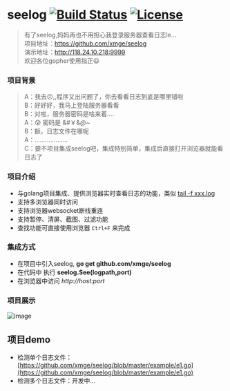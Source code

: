# seelog [![Build Status](https://travis-ci.org/xmge/seelog.svg?branch=master)](https://travis-ci.org/xmge/seelog) [![License](https://img.shields.io/badge/license-MIT-brightgreen.svg)](https://github.com/xmge/seelog/blob/master/LICENSE)


> 有了seelog,妈妈再也不用担心我登录服务器查看日志le...   
项目地址：https://github.com/xmge/seelog    
演示地址：http://118.24.10.218:9999   
欢迎各位gopher使用指正:smiley: 

### 项目背景
> A：我去:confused:,,程序又出问题了，你去看看日志到底是哪里错啦  
  B：好好好，我马上登陆服务器看看    
  B：对啦，服务器密码是啥来着....    
  A：:cold_sweat: 密码是 &#￥&*@*~    
  B：额，日志文件在哪呢    
  A：...................    
  C：要不项目集成seelog吧，集成特别简单，集成后直接打开浏览器就能看日志了

### 项目介绍
* 与golang项目集成、提供浏览器实时查看日志的功能，类似 [tail -f xxx.log](https://www.cnblogs.com/fps2tao/p/7698224.html)
* 支持多浏览器同时访问
* 支持浏览器websocket断线重连
* 支持暂停、清屏、截图、过滤功能
* 查找功能可直接使用浏览器 `Ctrl+F` 来完成

### 集成方式
* 在项目中引入seelog, **go get github.com/xmge/seelog**
* 在代码中 执行 **seelog.See(logpath,port)**
* 在浏览器中访问 *http://host:port*

### 项目展示
![image](https://github.com/xmge/seelog/blob/master/demo.gif)

## 项目demo
* 检测单个日志文件：[https://github.com/xmge/seelog/blob/master/example/e1.go](https://github.com/xmge/seelog/blob/master/example/e1.go)
* 检测多个日志文件：开发中...
